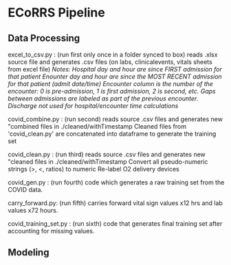 # ECoRRS Pipeline

## Data Processing
excel_to_csv.py : (run first only once in a folder synced to box) reads .xlsx source file and generates .csv files (on labs, clinicalevents, vitals sheets from excel file) 
*Notes: Hospital day and hour are since FIRST admission for that patient Enounter day and hour are since the MOST RECENT admission for that patient (admit date/time) Encounter column is the number of the encounter: 0 is pre-admission, 1 is first admission, 2 is second, etc. Gaps between admissions are labeled as part of the previous encounter. Discharge not used for hospital/encounter time calculations*

covid_combine.py : (run second) reads source .csv files and generates new "combined files in ./cleaned/withTimestamp Cleaned files from 'covid_clean.py' are concatenated into dataframe to generate the training set

covid_clean.py : (run third) reads source .csv files and generates new "cleaned files in ./cleaned/withTimestamp Convert all pseudo-numeric strings (>, <, ratios) to numeric Re-label O2 delivery devices

covid_gen.py : (run fourth) code which generates a raw training set from the COVID data.

carry_forward.py: (run fifth) carries forward vital sign values x12 hrs and lab values x72 hours.

covid_training_set.py : (run sixth) code that generates final training set after accounting for missing values.

## Modeling
